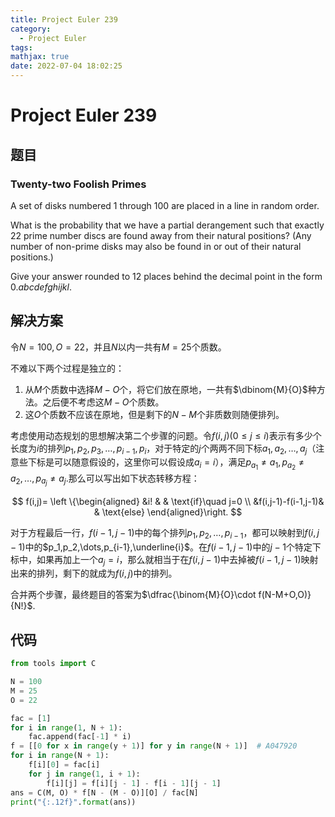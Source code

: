 ```yaml
---
title: Project Euler 239
category:
  - Project Euler
tags:
mathjax: true
date: 2022-07-04 18:02:25
---
```


<escape><!-- more --></escape>

# Project Euler 239

## 题目

### Twenty-two Foolish Primes

A set of disks numbered $1$ through $100$ are placed in a line in random order.

What is the probability that we have a partial derangement such that exactly $22$ prime number discs are found away from their natural positions? (Any number of non-prime disks may also be found in or out of their natural positions.)

Give your answer rounded to $12$ places behind the decimal point in the form $0.abcdefghijkl$.

## 解决方案

令$N=100,O=22$，并且$N$以内一共有$M=25$个质数。

不难以下两个过程是独立的：

1. 从$M$个质数中选择$M-O$个，将它们放在原地，一共有$\dbinom{M}{O}$种方法。之后便不考虑这$M-O$个质数。
2. 这$O$个质数不应该在原地，但是剩下的$N-M$个非质数则随便排列。

考虑使用动态规划的思想解决第二个步骤的问题。令$f(i,j)(0\le j\le i)$表示有多少个长度为$i$的排列$p_1,p_2,p_3,\dots,p_{i-1},p_i$，对于特定的$j$个两两不同下标$a_1,a_2,\dots,a_j$（注意些下标是可以随意假设的，这里你可以假设成$a_i=i$），满足$p_{a_1}\neq a_1,p_{a_2}\neq a_2,\dots,p_{a_j}\neq a_j$.那么可以写出如下状态转移方程：

$$
f(i,j)=
\left \{\begin{aligned}
  &i!  & & \text{if}\quad j=0 \\
  &f(i,j-1)-f(i-1,j-1)& & \text{else}
\end{aligned}\right.
$$

对于方程最后一行，$f(i-1,j-1)$中的每个排列$p_1,p_2,\dots,p_{i-1}$，都可以映射到$f(i,j-1)$中的$p_1,p_2,\dots,p_{i-1},\underline{i}$。在$f(i-1,j-1)$中的$j-1$个特定下标中，如果再加上一个$a_j=i$，那么就相当于在$f(i,j-1)$中去掉被$f(i-1,j-1)$映射出来的排列，剩下的就成为$f(i,j)$中的排列。

合并两个步骤，最终题目的答案为$\dfrac{\binom{M}{O}\cdot f(N-M+O,O)}{N!}$.

## 代码

```py
from tools import C

N = 100
M = 25
O = 22

fac = [1]
for i in range(1, N + 1):
    fac.append(fac[-1] * i)
f = [[0 for x in range(y + 1)] for y in range(N + 1)]  # A047920
for i in range(N + 1):
    f[i][0] = fac[i]
    for j in range(1, i + 1):
        f[i][j] = f[i][j - 1] - f[i - 1][j - 1]
ans = C(M, O) * f[N - (M - O)][O] / fac[N]
print("{:.12f}".format(ans))

```

